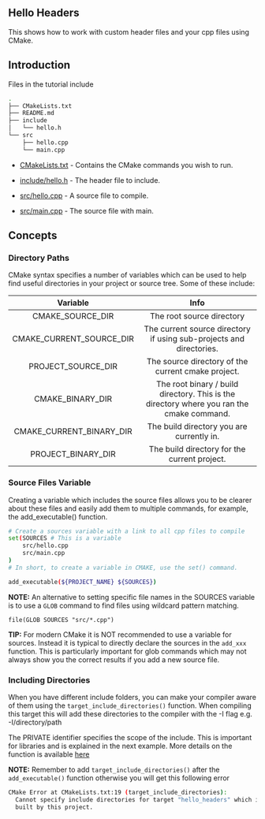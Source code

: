 ## Hello Headers

This shows how to work with custom header files and your cpp files using CMake.

## Introduction

Files in the tutorial include

```bash
.
├── CMakeLists.txt
├── README.md
├── include
│   └── hello.h
└── src
    ├── hello.cpp
    └── main.cpp
```

- [CMakeLists.txt](Hello-headers/CMakeLists.txt) - Contains the CMake commands you wish to run.

- [include/hello.h](Hello-headers/include/hello.h) - The header file to include.

- [src/hello.cpp](Hello-headers/src/hello.cpp) - A source file to compile.

- [src/main.cpp](Hello-headers/src/main.cpp) - The source file with main.

## Concepts

### Directory Paths

CMake syntax specifies a number of variables which can be used to help find useful directories in your project or source tree. Some of these include:

|         Variable         |                                           Info                                            |
| :----------------------: | :---------------------------------------------------------------------------------------: |
|     CMAKE_SOURCE_DIR     |                                 The root source directory                                 |
| CMAKE_CURRENT_SOURCE_DIR |            The current source directory if using sub-projects and directories.            |
|    PROJECT_SOURCE_DIR    |                    The source directory of the current cmake project.                     |
|     CMAKE_BINARY_DIR     | The root binary / build directory. This is the directory where you ran the cmake command. |
| CMAKE_CURRENT_BINARY_DIR |                         The build directory you are currently in.                         |
|    PROJECT_BINARY_DIR    |                       The build directory for the current project.                        |

### Source Files Variable

Creating a variable which includes the source files allows you to be clearer about these files and easily add them to multiple commands, for example, the add_executable() function.

```bash
# Create a sources variable with a link to all cpp files to compile
set(SOURCES # This is a variable
    src/hello.cpp
    src/main.cpp
)
# In short, to create a variable in CMAKE, use the set() command.

add_executable(${PROJECT_NAME} ${SOURCES})
```

**NOTE:** An alternative to setting specific file names in the SOURCES variable is to use a `GLOB` command to find files using wildcard pattern matching.

`file(GLOB SOURCES "src/*.cpp")`

**TIP:** For modern CMake it is NOT recommended to use a variable for sources. Instead it is typical to directly declare the sources in the `add_xxx` function.
This is particularly important for glob commands which may not always show you the correct results if you add a new source file.

### Including Directories

When you have different include folders, you can make your compiler aware of them using the `target_include_directories()` function. When compiling this target this will add these directories to the compiler with the -I flag e.g. -I/directory/path

The PRIVATE identifier specifies the scope of the include. This is important for libraries and is explained in the next example. More details on the function is available [here](https://cmake.org/cmake/help/latest/command/target_include_directories.html)

**NOTE:** Remember to add `target_include_directories()` after the `add_executable()` function otherwise you will get this following error

```bash
CMake Error at CMakeLists.txt:19 (target_include_directories):
  Cannot specify include directories for target "hello_headers" which is not
  built by this project.
```


